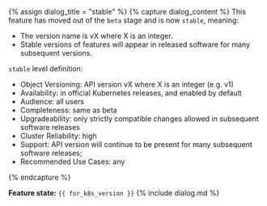 {% assign dialog_title = "stable" %}
{% capture dialog_content %}
This feature has moved out of the `beta` stage and is now `stable`, meaning:

* The version name is vX where X is an integer.
* Stable versions of features will appear in released software for many subsequent versions.

`stable` level definition:

* Object Versioning: API version vX where X is an integer (e.g. v1)
* Availability: in official Kubernetes releases, and enabled by default
* Audience: all users
* Completeness: same as beta
* Upgradeability: only strictly compatible changes allowed in subsequent software releases
* Cluster Reliability: high
* Support: API version will continue to be present for many subsequent software releases;
* Recommended Use Cases: any

{% endcapture %}

**Feature state:** `{{ for_k8s_version }}` {% include dialog.md %}